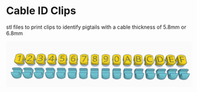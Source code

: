 # Cable ID Clips

stl files to print clips to identify pigtails with a cable thickness of 5.8mm or 6.8mm




<img src=https://github.com/DnG-Crafts/3D_Printables/blob/main/Cable%20ID%20Clips/image.jpg>

